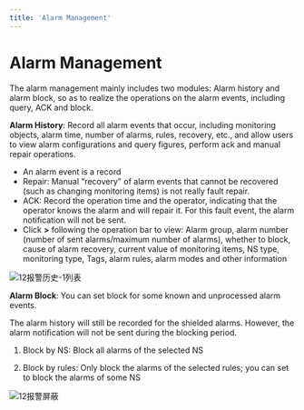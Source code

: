 ```yaml
---
title: 'Alarm Management'
---
```

# Alarm Management

The alarm management mainly includes two modules: Alarm history and alarm block, so as to realize the operations on the alarm events, including query, ACK and block.

**Alarm History**: Record all alarm events that occur, including monitoring objects, alarm time, number of alarms, rules, recovery, etc., and allow users to view alarm configurations and query figures, perform ack and manual repair operations.

- An alarm event is a record
- Repair: Manual “recovery" of alarm events that cannot be recovered (such as changing monitoring items) is not really fault repair.
- ACK: Record the operation time and the operator, indicating that the operator knows the alarm and will repair it. For this fault event, the alarm notification will not be sent.
- Click **>** following the operation bar to view: Alarm group, alarm number (number of sent alarms/maximum number of alarms), whether to block, cause of alarm recovery, current value of monitoring items, NS type, monitoring type, Tags, alarm rules, alarm modes and other information

![12报警历史-1列表](/images/12history-1.JPG)

**Alarm Block**: You can set block for some known and unprocessed alarm events.

The alarm history will still be recorded for the shielded alarms. However, the alarm notification will not be sent during the blocking period.

1. Block by NS: Block all alarms of the selected NS

2. Block by rules: Only block the alarms of the selected rules; you can set to block the alarms of some NS

![12报警屏蔽](/images/12pingbi.JPG)